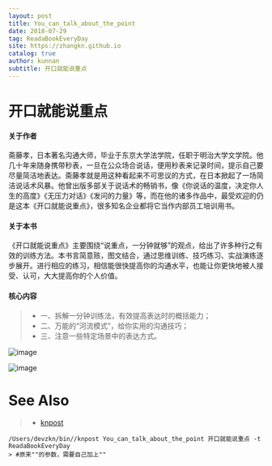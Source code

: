 ```yaml
---
layout: post
title: You_can_talk_about_the_point
date: 2018-07-29
tag: ReadaBookEveryDay
site: https://zhangkn.github.io
catalog: true
author: kunnan
subtitle: 开口就能说重点
---
```




# 开口就能说重点 

#### 关于作者

斋藤孝，日本著名沟通大师，毕业于东京大学法学院，任职于明治大学文学院。他几十年来随身携带秒表，一旦在公众场合说话，便用秒表来记录时间，提示自己要尽量简洁地表达。斋藤孝就是用这种看起来不可思议的方式，在日本掀起了一场简洁说话术风暴。他曾出版多部关于说话术的畅销书，像《你说话的温度，决定你人生的高度》《无压力对话》《发问的力量》等，而在他的诸多作品中，最受欢迎的仍是这本《开口就能说重点》，很多知名企业都将它当作内部员工培训用书。

#### 关于本书

《开口就能说重点》主要围绕“说重点，一分钟就够”的观点，给出了许多种行之有效的训练方法。本书言简意赅，图文结合，通过思维训练、技巧练习、实战演练逐步展开。进行相应的练习，相信能很快提高你的沟通水平，也能让你更快地被人接受、认可，大大提高你的个人价值。

#### 核心内容

> * 一、拆解一分钟训练法，有效提高表达时的概括能力；
> * 二、万能的“河流模式”，给你实用的沟通技巧；
> * 三、注意一些特定场景中的表达方式。

![image](https://ws1.sinaimg.cn/large/af39b376gy1ftqmwcl3mmj21ok0y1twk.jpg)

![image](https://ws1.sinaimg.cn/large/af39b376gy1ftqmz3o0mlj20ku40pe82.jpg)

# See Also 

>* [knpost](https://github.com/zhangkn/KNBin/blob/master/knpost) 
>
```
/Users/devzkn/bin//knpost You_can_talk_about_the_point 开口就能说重点 -t ReadaBookEveryDay
> #原来""的参数，需要自己加上""
```


